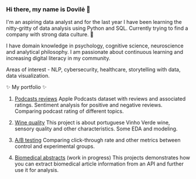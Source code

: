 ### Hi there, my name is Dovilė 👋

I'm an aspiring data analyst and for the last year I have been learning the nitty-gritty of data analysis using Python and SQL. Currently trying to find a company with strong data culture. 🌱

I have domain knowledge in psychology, cognitive science, neuroscience and analytical philosophy. I am passionate about continuous learning and increasing digital literacy in my community.

Areas of interest - NLP, cybersecurity, healthcare, storytelling with data, data visualization.

 ✨ My portfolio ✨
1. [Podcasts reviews](https://github.com/dovele/personal-projects/blob/main/Podcast%20reviews/Podcast_Reviews.ipynb)
Apple Podcasts dataset with reviews and associated ratings. Sentiment analysis for positive and negative reviews. Comparing podcast rating of different topics.

2. [Wine quality](https://github.com/dovele/personal-projects/tree/main/Wine-Quality)
This project is about portuguese Vinho Verde wine, sensory quality and other characteristics. Some EDA and modeling. 

3. [A/B testing](https://github.com/dovele/personal-projects/blob/main/Udacity%20AB%20testing/A_B_testing_Udacity.ipynb)
Comparing click-through rate and other metrics between control and experimental groups.

4. [Biomedical abstracts](https://github.com/dovele/personal-projects/tree/main/Medical-abstracts) (work in progress)
This projects demonstrates how you can extract biomedical article information from an API and further use it for analysis.
